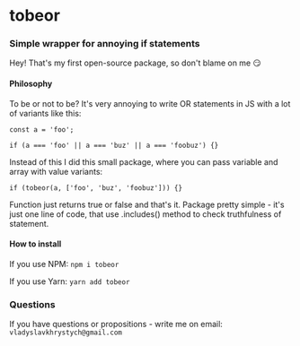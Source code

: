# tobeor

### Simple wrapper for annoying if statements

Hey! That's my first open-source package, so don't blame on me 😏

#### Philosophy

To be or not to be?
It's very annoying to write OR statements in JS with a lot of variants like this:

```
const a = 'foo';

if (a === 'foo' || a === 'buz' || a === 'foobuz') {}
```

Instead of this I did this small package, where you can pass variable and array with value variants:

```
if (tobeor(a, ['foo', 'buz', 'foobuz'])) {}
```

Function just returns true or false and that's it.
Package pretty simple - it's just one line of code, that use .includes() method to check truthfulness of statement.

#### How to install

If you use NPM: `npm i tobeor`

If you use Yarn: `yarn add tobeor`

### Questions

If you have questions or propositions - write me on email: `vladyslavkhrystych@gmail.com`
